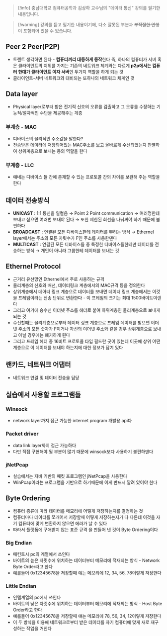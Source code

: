 > [!info] 충남대학교 컴퓨터공학과 김상하 교수님의 "데이터 통신" 강의를 필기한 내용입니다.

> [!warning] 강의를 듣고 필기한 내용이기에, 다소 잘못된 부분과 ~~부적절한 언행~~ 이 포함되어 있을 수 있습니다.

## Peer 2 Peer(P2P)

- 토렌트 생각하면 된다 - **컴퓨터끼리 대등하게 동작**한다 즉, 하나의 컴퓨터가 서버 혹은 클라이언트의 지위를 가지는 기존의 네트워크 체계와는 다르게 **p2p에서는 컴퓨터 한대가 클라이언트 이자 서버**인 두가지 역할을 하게 되는 것
- 클라이언트-서버 네트워크와 대비되는 또하나의 네트워크 체계인 것

## Data layer

- Physical layer로부터 받은 전기적 신호의 오류를 검출하고 그 오류를 수정하는 기능적/절차적인 수단을 제공해주는 계층

### 부계층 - MAC

- 디바이스의 물리적인 주소값을 말한다?
- 전송받은 데이터에 저장되어있는 MAC주소를 보고 올바르게 수신되었는지 판별하여 상위계층으로 보내는 등의 역할을 한다

### 부계층 - LLC

- 얘네는 디바이스 들 간에 존재할 수 있는 프로토콜 간의 차이를 보완해 주는 역할을 한다

## 데이터 전송방식

- **UNICAST** : 1:1 통신을 일컬음 → Point 2 Point communication → 여러명한테 보내고 싶으면 여러번 보내야 된다 → 또한 제한된 회선을 나눠써야 하기 때문에 불편하다
- **BROADCAST** : 연결된 모든 디바이스한테 데이터를 뿌리는 방식 → Ethernel layer에서는 주소의 모든 자릿수가 F인 주소를 사용한댄다
- **MULTICAST** : 연결된 모든 디바이스들 중 특정한 디바이스들한테만 데이터를 전송하는 방식 → 개인이 아니라 그룹한테 데이터를 보내는 것

## Ethernel Protocol

- 근거리 유선망인 Ethernel에서 주로 사용하는 규격
- 물리계층의 신호와 배선, 데이터링크 계층에서의 MAC규격 등을 정의한다
- 상위계층에서 데아터 링크 계층으로 데이터를 보내면 데이터 링크 계층에서는 이것을 프레임이라는 전송 단위로 변환한다 - 이 프레임의 크기는 최대 1500바이트이랜다
- 그리고 여기에 송수신 이더넷 주소를 헤더로 붙여 하위계층인 물리계층으로 보내게 되는 것
- 수신할때는 물리계층으로부터 데이터 링크 계층으로 프레임 데이터를 받으면 이더넷 주소의 모든 숫자가 F이거나 자신의 이더넷 주소와 같을 경우 상위계층으로 보내고 아닐 경우에는 폐기하게 된다
- 그리고 프레임 헤더 중 16비트 프로토콜 타입 필드란 곳이 있는데 이곳에 상위 어떤 계층으로 이 데이터를 보내야 하는지에 대한 정보가 담겨 있다

## 랜카드, 네트워크 어댑터

- 네트워크 연결 및 데이터 전송을 담당

## 실습에서 사용할 프로그램들

### Winsock

- network layer까지 접근 가능한 internet program 개발용 api다

### Packet driver

- data link layer까지 접근 가능하다
- 다만 직접 구현해야 될 부분이 많기 때문에 winsock보다 사용하기 불편하댄다

### jNetPcap

- 실습에서는 자바 기반의 패킷 프로그램인 jNetPcap을 사용한다
- WinPcap이라는 프로그램을 기반으로 하기때문에 이게 반드시 깔려 있어야 한다

## Byte Ordering

- 컴퓨터 종류에 따라 데이터를 메모리에 어떻게 저장하는지를 결정하는 것
- 컴퓨터마다 데이터를 쪼개어서 저장할때 어떻게 저장하는지가 다 다른데 이것을 자기 컴퓨터에 맞게 변환하지 않으면 에러가 날 수 있다
- 따라서 플랫폼에 구애받지 않는 표준 규격 을 만들어 낸 것이 Byte Ordering이다

### Big Endian

- 매킨토시 pc의 계열에서 쓰인다
- 바이트의 높은 자릿수에 위치하는 데이터부터 메모리에 적재되는 방식 - Network Byte Order라고 한다
- 예를들어 0x12345678을 저장할때 얘는 메모리에 12, 34, 56, 78이렇게 저장한다

### Little Endian

- 인텔계열의 pc에서 쓰인다
- 바이트의 낮은 자릿수에 위치하는 데이터부터 메모리에 적재되는 방식 - Host Byte Order라고 한다
- 예를들어 0x12345678을 저장할때 얘는 메모리에 78, 56, 34, 12이렇게 저장한다
- 이 두 방식을 이용해 네트워크로부터 받은 데이터를 자기 컴퓨터에 맞게 새로 재구성하는 작업을 거친다